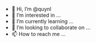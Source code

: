- 👋 Hi, I’m @quynl  
- 👀 I’m interested in ...
- 🌱 I’m currently learning ...
- 💞️ I’m looking to collaborate on ...
- 📫 How to reach me ...

<!---
quynl/quynl is a ✨ special ✨ repository because its `README.md` (this file) appears on your GitHub profile.
You can click the Preview link to take a look at your changes.
--->    
